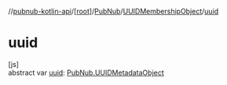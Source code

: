 //[pubnub-kotlin-api](../../../../index.md)/[[root]](../../index.md)/[PubNub](../index.md)/[UUIDMembershipObject](index.md)/[uuid](uuid.md)

# uuid

[js]\
abstract var [uuid](uuid.md): [PubNub.UUIDMetadataObject](../-u-u-i-d-metadata-object/index.md)
